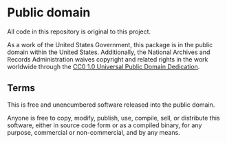 # Public domain

All code in this repository is original to this project.

As a work of the United States Government, this package is in the
public domain within the United States. Additionally, the National
Archives and Records Administration waives copyright and related
rights in the work worldwide through the
[CC0 1.0 Universal Public Domain Dedication](https://creativecommons.org/publicdomain/zero/1.0/).

## Terms

This is free and unencumbered software released into the public domain.

Anyone is free to copy, modify, publish, use, compile, sell, or
distribute this software, either in source code form or as a compiled
binary, for any purpose, commercial or non-commercial, and by any
means.
